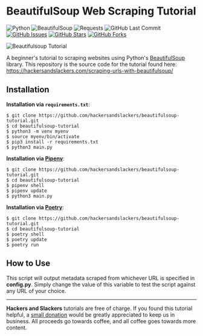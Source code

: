 # BeautifulSoup Web Scraping Tutorial

![Python](https://img.shields.io/badge/Python-v^3.8-blue.svg?logo=python&longCache=true&logoColor=white&colorB=5e81ac&style=flat-square&colorA=4c566a)
![BeautifulSoup](https://img.shields.io/badge/BeautifulSoup4-v4.9.1-blue.svg?longCache=true&logo=python&longCache=true&style=flat-square&logoColor=white&colorB=5e81ac&colorA=4c566a)
![Requests](https://img.shields.io/badge/Requests-v2.23.0-blue.svg?longCache=true&logo=python&longCache=true&style=flat-square&logoColor=white&colorB=5e81ac&colorA=4c566a)
![GitHub Last Commit](https://img.shields.io/github/last-commit/google/skia.svg?style=flat-square&colorA=4c566a&colorB=a3be8c)
[![GitHub Issues](https://img.shields.io/github/issues/hackersandslackers/beautifulsoup-tutorial.svg?style=flat-square&colorA=4c566a&colorB=ebcb8b&logo=Github)](https://github.com/hackersandslackers/beautifulsoup-tutorial/issues)
[![GitHub Stars](https://img.shields.io/github/stars/hackersandslackers/beautifulsoup-tutorial.svg?style=flat-square&colorB=ebcb8b&colorA=4c566a&logo=Github)](https://github.com/hackersandslackers/beautifulsoup-tutorial/stargazers)
[![GitHub Forks](https://img.shields.io/github/forks/hackersandslackers/beautifulsoup-tutorial.svg?style=flat-square&colorA=4c566a&colorB=ebcb8b&logo=Github)](https://github.com/hackersandslackers/beautifulsoup-tutorial/network)

![Beautifulsoup Tutorial](https://github.com/hackersandslackers/beautifulsoup-tutorial/blob/master/.github/beautifulsoup@2x.jpg?raw=true)

A beginner's tutorial to scraping websites using Python's [BeautifulSoup](https://www.crummy.com/software/BeautifulSoup/bs4/doc/) library. This repository is the source code for the tutorial found here: 
https://hackersandslackers.com/scraping-urls-with-beautifulsoup/

## Installation

**Installation via `requirements.txt`**:

```shell
$ git clone https://github.com/hackersandslackers/beautifulsoup-tutorial.git
$ cd beautifulsoup-tutorial
$ python3 -m venv myenv
$ source myenv/bin/activate
$ pip3 install -r requirements.txt
$ python3 main.py
```

**Installation via [Pipenv](https://pipenv-fork.readthedocs.io/en/latest/)**:

```shell
$ git clone https://github.com/hackersandslackers/beautifulsoup-tutorial.git
$ cd beautifulsoup-tutorial
$ pipenv shell
$ pipenv update
$ python3 main.py
```

**Installation via [Poetry](https://python-poetry.org/)**:

```shell
$ git clone https://github.com/hackersandslackers/beautifulsoup-tutorial.git
$ cd beautifulsoup-tutorial
$ poetry shell
$ poetry update
$ poetry run
```

## How to Use

This script will output metadata scraped from whichever URL is specified in **config.py**. Simply change the value of this variable to test the script against any URL of your choice.

------------------

**Hackers and Slackers** tutorials are free of charge. If you found this tutorial helpful, a [small donation](https://www.buymeacoffee.com/hackersslackers) would be greatly appreciated to keep us in business. All proceeds go towards coffee, and all coffee goes towards more content.

